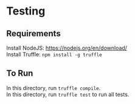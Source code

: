 # Testing
## Requirements
Install NodeJS: https://nodejs.org/en/download/  
Install Truffle: `npm install -g truffle`  

## To Run
In this directory, run `truffle compile`.  
In this directory, run `truffle test` to run all tests.

